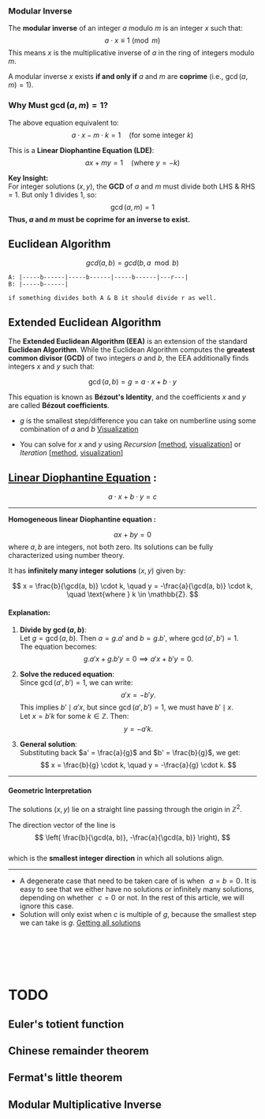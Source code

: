 ### **Modular Inverse**
The **modular inverse** of an integer $a$ modulo $m$ is an integer $x$ such that:
$$ a \cdot x \equiv 1 \pmod{m} $$
This means $x$ is the multiplicative inverse of $a$ in the ring of integers modulo $m$.

A modular inverse $x$ exists **if and only if** $a$ and $m$ are **coprime** (i.e., $\gcd(a, m) = 1$).

### **Why Must $\gcd(a, m) = 1$?**
The above equation equivalent to:
$$ a \cdot x - m \cdot k = 1 \quad \text{(for some integer } k\text{)} $$

This is a **Linear Diophantine Equation (LDE)**:
$$ a x + m y = 1 \quad (\text{where } y = -k) $$

**Key Insight:**  
For integer solutions $(x, y)$, the **GCD** of $a$ and $m$ must divide both LHS & RHS =  $1$. But only $1$ divides $1$, so:
$$ \gcd(a, m) = 1 $$
**Thus, $a$ and $m$ must be coprime for an inverse to exist.**


## **Euclidean Algorithm**
$$ gcd(a,b)=gcd(b,a \mod b) $$
```
A: |-----b------|-----b------|-----b------|---r---|
B: |-----b------|

if something divides both A & B it should divide r as well.
```


## **Extended Euclidean Algorithm**
The **Extended Euclidean Algorithm (EEA)** is an extension of the standard **Euclidean Algorithm**. While the Euclidean Algorithm computes the **greatest common divisor (GCD)** of two integers $a$ and $b$, the EEA additionally finds integers $x$ and $y$ such that:

$$
\gcd(a, b) = g = a \cdot x + b \cdot y
$$

This equation is known as **Bézout's Identity**, and the coefficients $x$ and $y$ are called **Bézout coefficients**.

- $g$ is the smallest step/difference you can take on numberline using some combination of $a$ and $b$
[Visualization](https://youtu.be/ZUgzeUVsMME?si=iAVeuOwWiOi-al_W&t=136)

- You can solve for $x$ and $y$ using *Recursion* [[method](https://cp-algorithms.com/algebra/extended-euclid-algorithm.html#algorithm), [visualization](https://youtu.be/ZUgzeUVsMME?si=neJjgcFLdDQFVCLa&t=418)] or *Iteration* [[method](https://cp-algorithms.com/algebra/extended-euclid-algorithm.html#iterative-version), [visualization](https://www.youtube.com/watch?v=IwRtISxAHY4)]


## **[Linear Diophantine Equation](https://cp-algorithms.com/algebra/linear-diophantine-equation.html#linear-diophantine-equation) :** 

$$
a \cdot x + b \cdot y = c
$$

---


**Homogeneous linear Diophantine equation :**

$$
ax + by = 0
$$
where $a, b$ are integers, not both zero. Its solutions can be fully characterized using number theory.

It has **infinitely many integer solutions** $(x, y)$ given by:

$$
x = \frac{b}{\gcd(a, b)} \cdot k, \quad y = -\frac{a}{\gcd(a, b)} \cdot k, \quad \text{where } k \in \mathbb{Z}.
$$

#### **Explanation**:
1. **Divide by $\gcd(a, b)$**:  
   Let $g = \gcd(a, b)$. Then $a = g.a'$ and $b = g.b'$, where $\gcd(a', b') = 1$.  
   The equation becomes:
   $$
   g.a' x + g.b' y = 0 \implies a' x + b' y = 0.
   $$

2. **Solve the reduced equation**:  
   Since $\gcd(a', b') = 1$, we can write:
   $$
   a' x = -b' y.
   $$
   This implies $b' \mid a' x$, but since $\gcd(a', b') = 1$, we must have $b' \mid x$.  
   Let $x = b' k$ for some $k \in \mathbb{Z}$. Then:
   $$
   y = -a' k.
   $$
   
3. **General solution**:  
   Substituting back $a' = \frac{a}{g}$ and $b' = \frac{b}{g}$, we get:
   $$
   x = \frac{b}{g} \cdot k, \quad y = -\frac{a}{g} \cdot k.
   $$
---

#### **Geometric Interpretation**
The solutions $(x, y)$ lie on a straight line passing through the origin in $\mathbb{Z}^2$.  

The direction vector of the line is  
$$
\left( \frac{b}{\gcd(a, b)}, -\frac{a}{\gcd(a, b)} \right),
$$  
which is the **smallest integer direction** in which all solutions align.

---
- A degenerate case that need to be taken care of is when  
$a = b = 0$ . It is easy to see that we either have no solutions or infinitely many solutions, depending on whether  
$c = 0$  or not. In the rest of this article, we will ignore this case.
- Solution will only exist when $c$ is multiple of $g$, because the smallest step we can take is $g$. [Getting all solutions](https://cp-algorithms.com/algebra/linear-diophantine-equation.html#getting-all-solutions)

</br>
</br>
</br>
</br>

# TODO

## Euler's totient function
##  Chinese remainder theorem
## Fermat's little theorem
## Modular Multiplicative Inverse
